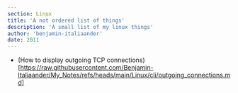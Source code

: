 ```yaml
---
section: Linux
title: 'A not ordered list of things'
description: 'A small list of my linux things'
author: 'benjamin-italiaander'
date: 2011
---
```




- (How to display outgoing TCP connections)[https://raw.githubusercontent.com/Benjamin-Italiaander/My_Notes/refs/heads/main/Linux/cli/outgoing_connections.md] 
